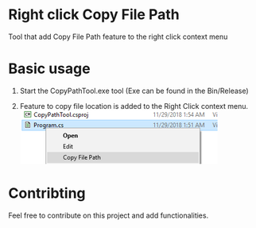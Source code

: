 # Right click Copy File Path
Tool that add Copy File Path feature to the right click context menu

# Basic usage
1. Start the CopyPathTool.exe tool (Exe can be found in the Bin/Release)

2. Feature to copy file location is added to the Right Click context menu.
![Context menu ](https://github.com/aleksandargasevic/copyFilePath/blob/master/Screenshots/0.png)


# Contribting
Feel free to contribute on this project and add functionalities.
